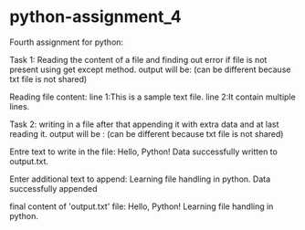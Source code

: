 # python-assignment_4


Fourth assignment for python:

Task 1:  Reading the content of a file and finding out error if file is not present using get except method.
output will be:              (can be different because txt file is not shared) 
 
Reading file content:
line 1:This is a sample text file.
line 2:It contain multiple lines.


Task 2:  writing in a file after that appending it with extra data and at last reading it.
output will be  :          (can be different because txt file is not shared) 

Entre text to write in the file: Hello, Python!
Data successfully written to output.txt.

Enter additional text to append: Learning file handling in python.
Data successfully appended


final content of 'output.txt' file:
Hello, Python!
Learning file handling in python.
